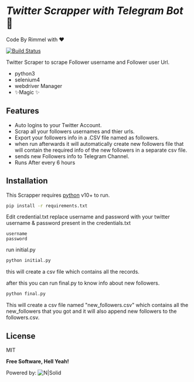 # _Twitter Scrapper with Telegram Bot_ 🤖
Code By Rimmel with ❤

[![Build Status](https://travis-ci.org/joemccann/dillinger.svg?branch=master)](https://travis-ci.org/joemccann/dillinger)


Twitter Scraper to scrape Follower username and Follower user Url.
- python3
- selenium4
- webdriver Manager
- ✨Magic ✨


## Features

- Auto logins to your Twitter Account.
- Scrap all your followers usernames and thier urls.
- Export your followers info in a .CSV file named as followers.
- when run afterwards it will automatically create new followers file that will contain the required info of the new followers in a separate csv file.
- sends new Followers info to Telegram Channel.
- Runs After every 6 hours
## Installation

This Scrapper requires [python](https://www.python.org/) v10+ to run.
``` bash
pip install -r requirements.txt
```
Edit credential.txt
replace username and password with your twitter username & password present in the credentials.txt
```
username
password
```
run initial.py
``` bash
python initial.py
```
this will create a csv file which contains all the records.

after this you can run final.py to know info about new followers.
``` bash
python final.py
```
This will create a csv file named "new_followers.csv" which contains all the new_followers that you got and it will also append new followers to the followers.csv.
## License

MIT

**Free Software, Hell Yeah!**

Powered by:
![N|Solid](https://cdn.iconscout.com/icon/free/png-64/python-2-226051.png)

